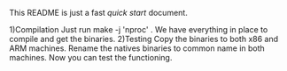 This README is just a fast *quick start* document.

1)Compilation
    Just run make -j 'nproc' . We have everything in place to compile and get the binaries. 
2)Testing 
    Copy the binaries to both x86 and ARM machines. Rename the  natives binaries to common name in both machines.
    Now you can test the functioning. 

